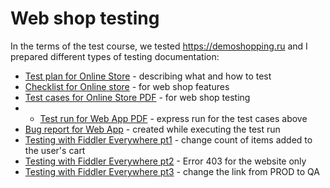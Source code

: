# Web shop testing

In the terms of the test course, we tested https://demoshopping.ru and I prepared different types of testing documentation:

- [Test plan for Online Store](https://docs.google.com/spreadsheets/d/1W0eTT2EIytFzbxte3Hnk658d0jCCK4sIYjlyoBs70wM/edit?gid=0#gid=0) - describing what and how to test 
- [Checklist for Online store](https://docs.google.com/spreadsheets/d/1BixJ8F3j8PfGr_RSLe8gZikXAPDQkbQDUepR246rNpg/edit?gid=59170846#gid=59170846) - for web shop features
- [Test cases for Online Store PDF](https://drive.google.com/file/d/114X9fTjH-geTXmvUdZNK1V_JE8_SJgoc/view?usp=sharing) - for web shop testing
- - [Test run for Web App PDF](https://drive.google.com/file/d/1sA2QpfodJJZUg1MoNzcZebqXmCv5bO-d/view?usp=sharing) - express run for the test cases above
- [Bug report for Web App](https://docs.google.com/spreadsheets/d/1FjJcejBhiJDoQ1s_Ug5eqADIqgw3TaZygQxyDMeKR2w/edit?usp=sharing) - created while executing the test run
- [Testing with Fiddler Everywhere pt1](https://drive.google.com/file/d/1HtgA1G3phoU49HHvB9Tfp2lvAwC2BtBh/view?usp=sharing) - change count of items added to the user's cart
- [Testing with Fiddler Everywhere pt2](https://drive.google.com/file/d/1a0TVmhP8GEH-MLzz-2OWaBu97S8gEJnL/view?usp=sharing) - Error 403 for the website only
- [Testing with Fiddler Everywhere pt3](https://drive.google.com/file/d/1R6NvhtWvWVRngutghw4IXiVEtE4lDmA6/view?usp=sharing) - change the link from PROD to QA
